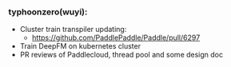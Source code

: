 ### typhoonzero(wuyi):

* Cluster train transpiler updating:
    *  https://github.com/PaddlePaddle/Paddle/pull/6297
* Train DeepFM on kubernetes cluster
* PR reviews of Paddlecloud, thread pool and some design doc

